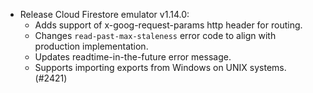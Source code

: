 - Release Cloud Firestore emulator v1.14.0:
  - Adds support of x-goog-request-params http header for routing.
  - Changes `read-past-max-staleness` error code to align with production
    implementation.
  - Updates readtime-in-the-future error message.
  - Supports importing exports from Windows on UNIX systems. (#2421)
